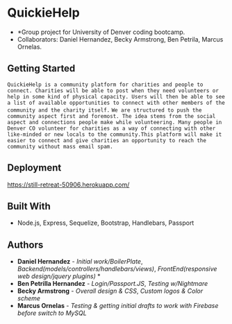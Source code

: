 
# QuickieHelp

- *Group project for University of Denver coding bootcamp.
- Collaborators: Daniel Hernandez, Becky Armstrong, Ben Petrila, Marcus Ornelas.
## Getting Started
```QuickieHelp is a community platform for charities and people to connect. Charities will be able to post when they need volunteers or help in some kind of physical capacity. Users will then be able to see a list of available opportunities to connect with other members of the community and the charity itself.```
```We are structured to push the community aspect first and foremost. The idea stems from the social aspect and connections people make while volunteering. Many people in Denver CO volunteer for charities as a way of connecting with other like-minded or new locals to the community.This platform will make it easier to connect and give charities an opportunity to reach the community without mass email spam.```

## Deployment

https://still-retreat-50906.herokuapp.com/

## Built With

* Node.js, Express, Sequelize, Bootstrap, Handlebars, Passport


## Authors

* **Daniel Hernandez** - *Initial work/BoilerPlate*, *Backend(models/controllers/handlebars/views)*, *FrontEnd(responsive web design/jquery plugins)* *
* **Ben Petrilla Hernandez** - *Login/Passport.JS*, *Testing w/Nightmare*
* **Becky Armstrong** - *Overall design & CSS*, *Custom logos & Color scheme*
* **Marcus Ornelas** - *Testing & getting initial drafts to work with Firebase before switch to MySQL*
